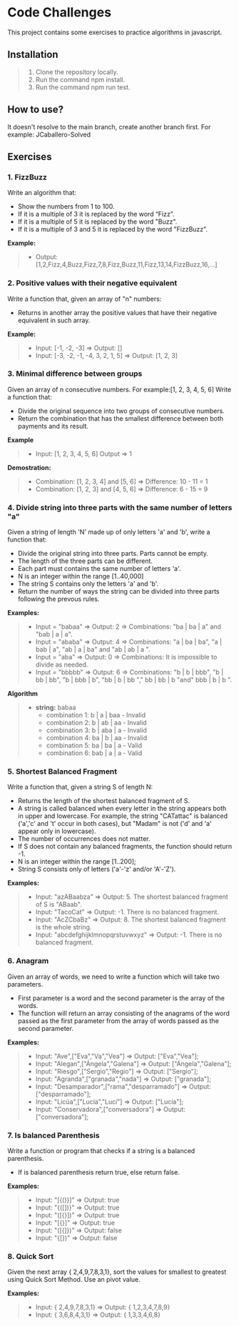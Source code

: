 # Code Challenges
This project contains some exercises to practice algorithms in javascript.

## Installation
> 1. Clone the repository locally.  
> 2. Run the command npm install.
> 3. Run the command npm run test.

## How to use?
It doesn't resolve to the main branch, create another branch first. For example: JCaballero-Solved

## Exercises

### 1. FizzBuzz
Write an algorithm that: 
- Show the numbers from 1 to 100. 
- If it is a multiple of 3 it is replaced by the word “Fizz”. 
- If it is a multiple of 5 it is replaced by the word "Buzz". 
- If it is a multiple of 3 and 5 it is replaced by the word "FizzBuzz".

**Example:** 
> - Output: [1,2,Fizz,4,Buzz,Fizz,7,8,Fizz,Buzz,11,Fizz,13,14,FizzBuzz,16,...]


### 2. Positive values with their negative equivalent
Write a function that, given an array of "n" numbers: 
- Returns in another array the positive values that have their negative equivalent in such array.

**Example:**
> - Input: [-1, -2, -3] => Output: []
> - Input: [-3, -2, -1, -4, 3, 2, 1, 5] => Output: [1, 2, 3]


### 3. Minimal difference between groups
Given an array of n consecutive numbers. For example:[1, 2, 3, 4, 5, 6]
Write a function that:

- Divide the original sequence into two groups of consecutive numbers.
- Return the combination that has the smallest difference between both payments and its result.

**Example**
> - Input: [1, 2, 3, 4, 5, 6] Output => 1

**Demostration:**
>  - Combination: [1, 2, 3, 4] and [5, 6] => Difference: 10 - 11 = 1
>  - Combination: [1, 2, 3] and [4, 5, 6] => Difference: 6 - 15 = 9
  
### 4. Divide string into three parts with the same number of letters "a"
Given a string of length 'N' made up of only letters 'a' and 'b', write a function that: 
- Divide the original string into three parts. Parts cannot be empty.
- The length of the three parts can be different.
- Each part must contains the same number of letters 'a'.
- N is an integer within the range [1..40,000]
- The string S contains only the letters 'a' and 'b'.
- Return the number of ways the string can be divided into three parts following the prevous rules.

**Examples:**
> - Input = "babaa" => Output: 2 => Combinations: "ba | ba | a" and "bab | a | a".
> - Input = "ababa" => Output: 4 => Combinations: "a | ba | ba", "a | bab | a", "ab | a | ba" and "ab | ab | a ".
> - Input = "aba" => Output: 0 => Combinations: It is impossible to divide as needed.
> - Input = "bbbbb" => Output: 6 => Combinations: "b | b | bbb", "b | bb | bb", "b | bbb | b", "bb | b | bb "," bb | bb | b "and" bbb | b | b ". 

**Algorithm**
> - **string:** babaa
>   - combination 1: b | a | baa - Invalid
>   - combination 2: b | ab | aa - Invalid
>   - combination 3: b | aba | a - Invalid
>   - combination 4: ba | b | aa - Invalid
>   - combination 5: ba | ba | a - Valid
>   - combination 6: bab | a | a - Valid


### 5. Shortest Balanced Fragment
Write a function that, given a string S of length N: 
- Returns the length of the shortest balanced fragment of S. 
- A string is called balanced when every letter in the string appears both in upper and lowercase. For example, the string "CATattac" is balanced ('a','c' and 't' occur in both cases), but "Madam" is not ('d' and 'a' appear only in lowercase). 
- The number of occurrences does not matter.
- If S does not contain any balanced fragments, the function should return -1.
- N is an integer within the range [1..200];
- String S consists only of letters ('a'-'z' and/or 'A'-'Z').

**Examples:**
> - Input: "azABaabza" => Output: 5. The shortest balanced fragment of S is "ABaab".
> - Input: "TacoCat" => Output: -1. There is no balanced fragment.
> - Input: "AcZCbaBz" => Output: 8. The shortest balanced fragment is the whole string.
> - Input: "abcdefghijklmnopqrstuvwxyz" => Output: -1. There is no balanced fragment.


### 6. Anagram
Given an array of words, we need to write a function which will take two parameters. 
- First parameter is a word and the second parameter is the array of the words. 
- The function will return an array consisting of the anagrams of the word passed as the first parameter from the array of words passed as the second parameter.

**Examples:**
> - Input: "Ave",["Eva","Va","Vea"] => Output: ["Eva","Vea"];        
> - Input: "Alegan",["Ángela","Galena"] => Output: ["Ángela","Galena"];
> - Input: "Riesgo",["Sergio","Regio"] => Output: ["Sergio"];
> - Input: "Agranda",["granada","nada"] => Output: ["granada"];
> - Input: "Desamparador",["rama","desparramado"] => Output: ["desparramado"];
> - Input: "Licúa",["Lucía","Lucí"] => Output: ["Lucía"];
> - Input: "Conservadora",["conversadora"] => Output: ["conversadora"];
        
### 7. Is balanced Parenthesis
Write a function or program that checks if a string is a balanced parenthesis.
- If is balanced parenthesis return true, else return false.

**Examples:**
> - Input: "[{()}]" => Output: true
> - Input: "{([])}" => Output: true
> - Input: "([{}])" => Output: true
> - Input: "[{}[]()]" => Output: true
> - Input: "([{]})" => Output: false
> - Input: "{[})" => Output: false

### 8. Quick Sort
Given the next array { 2,4,9,7,8,3,1}, sort the values for smallest to greatest using Quick Sort 
Method.
Use an pivot value.

**Examples:**
> - Input: { 2,4,9,7,8,3,1} => Output: { 1,2,3,4,7,8,9}
> - Input: { 3,6,8,4,3,1} => Output: { 1,3,3,4,6,8}
